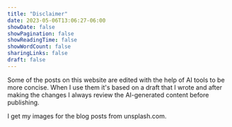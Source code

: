 ```yaml
---
title: "Disclaimer"
date: 2023-05-06T13:06:27-06:00
showDate: false
showPagination: false
showReadingTime: false
showWordCount: false
sharingLinks: false
draft: false
---
```


Some of the posts on this website are edited with the help of AI tools to be more concise. When I use them it's based on a draft that I wrote and after making the changes I always review the AI-generated content before publishing. 

I get my images for the blog posts from unsplash.com.